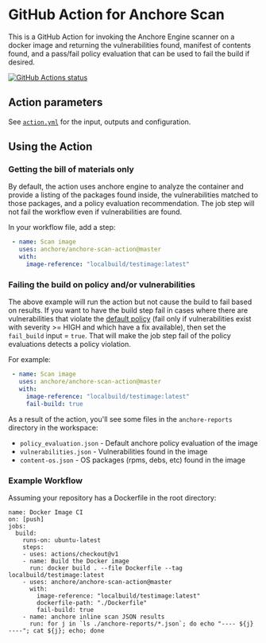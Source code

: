 # GitHub Action for Anchore Scan

This is a GitHub Action for invoking the Anchore Engine scanner on a docker image and returning the vulnerabilities found,
manifest of contents found, and a pass/fail policy evaluation that can be used to fail the build if desired.

<a href="https://github.com/anchore/anchore-scan-action"><img alt="GitHub Actions status" src="https://github.com/anchore/anchore-scan-action/workflows/Tests/badge.svg"></a>

## Action parameters

See [`action.yml`](action.yml) for the input, outputs and configuration.

## Using the Action

### Getting the bill of materials only
By default, the action uses anchore engine to analyze the container and provide a listing of the packages found inside,
the vulnerabilities matched to those packages, and a policy evaluation recommendation. The job step will not fail the workflow
even if vulnerabilities are found.

In your workflow file, add a step:
```yaml
 - name: Scan image
   uses: anchore/anchore-scan-action@master
   with:
     image-reference: "localbuild/testimage:latest"
```

### Failing the build on policy and/or vulnerabilities
The above example will run the action but not cause the build to fail based on results. If you want to have the build step fail in cases where
there are vulnerabilities that violate the [default policy](dist/critical_security_policy.json) (fail only if vulnerabilities exist with severity >= HIGH and which have a fix available), then set the `fail_build` input = `true`.
That will make the job step fail of the policy evaluations detects a policy violation.

For example: 
```yaml
 - name: Scan image
   uses: anchore/anchore-scan-action@master
   with:
     image-reference: "localbuild/testimage:latest"
     fail-build: true
```

As a result of the action, you'll see some files in the `anchore-reports` directory in the workspace:

* `policy_evaluation.json` - Default anchore policy evaluation of the image
* `vulnerabilities.json` - Vulnerabilities found in the image
* `content-os.json` - OS packages (rpms, debs, etc) found in the image

### Example Workflow

Assuming your repository has a Dockerfile in the root directory:

```
name: Docker Image CI
on: [push]
jobs:
  build:
    runs-on: ubuntu-latest
    steps:
    - uses: actions/checkout@v1
    - name: Build the Docker image
      run: docker build . --file Dockerfile --tag localbuild/testimage:latest
    - uses: anchore/anchore-scan-action@master
      with:
        image-reference: "localbuild/testimage:latest"
        dockerfile-path: "./Dockerfile"
        fail-build: true
    - name: anchore inline scan JSON results
      run: for j in `ls ./anchore-reports/*.json`; do echo "---- ${j} ----"; cat ${j}; echo; done
```
